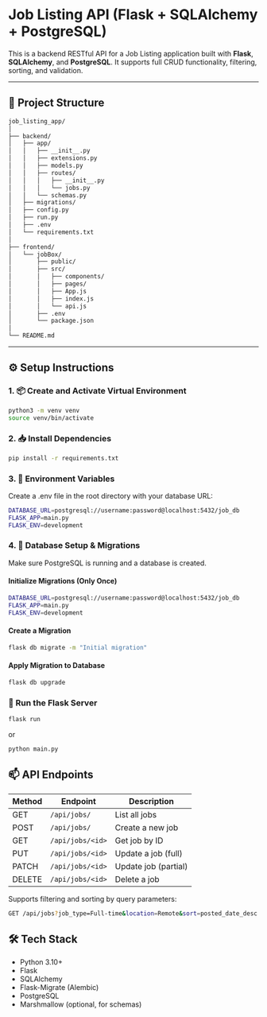 # Job Listing API (Flask + SQLAlchemy + PostgreSQL)

This is a backend RESTful API for a Job Listing application built with **Flask**, **SQLAlchemy**, and **PostgreSQL**. It supports full CRUD functionality, filtering, sorting, and validation.

---

## 📁 Project Structure

```bash
job_listing_app/
│
├── backend/
│   ├── app/
│   │   ├── __init__.py
│   │   ├── extensions.py
│   │   ├── models.py
│   │   ├── routes/
│   │   │   ├── __init__.py
│   │   │   └── jobs.py
│   │   └── schemas.py
│   ├── migrations/
│   ├── config.py
│   ├── run.py
│   ├── .env
│   └── requirements.txt
│
├── frontend/
│   └── jobBox/
│       ├── public/
│       ├── src/
│       │   ├── components/
│       │   ├── pages/
│       │   ├── App.js
│       │   ├── index.js
│       │   └── api.js
│       ├── .env
│       └── package.json
│
└── README.md
```


---

## ⚙️ Setup Instructions

### 1. 📦 Create and Activate Virtual Environment

```bash
python3 -m venv venv
source venv/bin/activate
```
### 2. 📥 Install Dependencies
```bash
pip install -r requirements.txt
```

### 3. 🔐 Environment Variables
Create a .env file in the root directory with your database URL:
```bash
DATABASE_URL=postgresql://username:password@localhost:5432/job_db
FLASK_APP=main.py
FLASK_ENV=development
```

### 4. 🧱 Database Setup & Migrations
Make sure PostgreSQL is running and a database is created.
#### Initialize Migrations (Only Once)
```bash
DATABASE_URL=postgresql://username:password@localhost:5432/job_db
FLASK_APP=main.py
FLASK_ENV=development
```
#### Create a Migration

```bash
flask db migrate -m "Initial migration"
```
#### Apply Migration to Database
```bash 
flask db upgrade
```
### 🚀 Run the Flask Server
```bash
flask run
```
or
```bash
python main.py
```
## 📫 API Endpoints
| Method | Endpoint         | Description          |
| ------ | ---------------- | -------------------- |
| GET    | `/api/jobs/`     | List all jobs        |
| POST   | `/api/jobs/`     | Create a new job     |
| GET    | `/api/jobs/<id>` | Get job by ID        |
| PUT    | `/api/jobs/<id>` | Update a job (full)  |
| PATCH  | `/api/jobs/<id>` | Update job (partial) |
| DELETE | `/api/jobs/<id>` | Delete a job         |

Supports filtering and sorting by query parameters:

```bash
GET /api/jobs?job_type=Full-time&location=Remote&sort=posted_date_desc
```
## 🛠 Tech Stack
- Python 3.10+
- Flask
- SQLAlchemy
- Flask-Migrate (Alembic)
- PostgreSQL
- Marshmallow (optional, for schemas)
